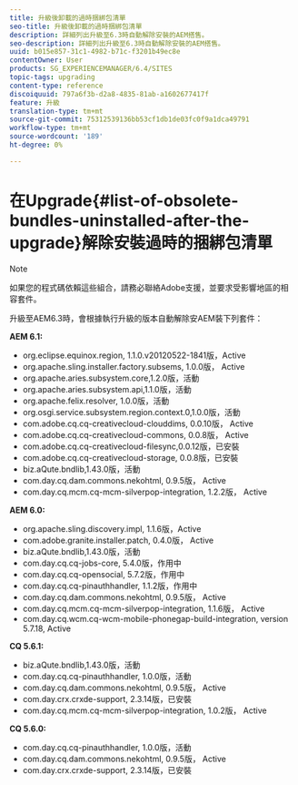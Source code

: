```yaml
---
title: 升級後卸載的過時捆綁包清單
seo-title: 升級後卸載的過時捆綁包清單
description: 詳細列出升級至6.3時自動解除安裝的AEM搭售。
seo-description: 詳細列出升級至6.3時自動解除安裝的AEM搭售。
uuid: b015e857-31c1-4982-b71c-f3201b49ec8e
contentOwner: User
products: SG_EXPERIENCEMANAGER/6.4/SITES
topic-tags: upgrading
content-type: reference
discoiquuid: 797a6f3b-d2a8-4835-81ab-a1602677417f
feature: 升級
translation-type: tm+mt
source-git-commit: 75312539136bb53cf1db1de03fc0f9a1dca49791
workflow-type: tm+mt
source-wordcount: '189'
ht-degree: 0%

---
```



# 在Upgrade{#list-of-obsolete-bundles-uninstalled-after-the-upgrade}解除安裝過時的捆綁包清單

>[!NOTE]
>
>如果您的程式碼依賴這些組合，請務必聯絡Adobe支援，並要求受影響地區的相容套件。

升級至AEM6.3時，會根據執行升級的版本自動解除安AEM裝下列套件：

**AEM 6.1:**

* org.eclipse.equinox.region, 1.1.0.v20120522-1841版，Active
* org.apache.sling.installer.factory.subsems, 1.0.0版， Active
* org.apache.aries.subsystem.core,1.2.0版，活動
* org.apache.aries.subsystem.api,1.1.0版，活動
* org.apache.felix.resolver, 1.0.0版，活動
* org.osgi.service.subsystem.region.context.0,1.0.0版，活動
* com.adobe.cq.cq-creativecloud-clouddims, 0.0.10版， Active
* com.adobe.cq.cq-creativecloud-commons, 0.0.8版， Active
* com.adobe.cq.cq-creativecloud-filesync,0.0.12版，已安裝
* com.adobe.cq.cq-creativecloud-storage, 0.0.8版，已安裝
* biz.aQute.bndlib,1.43.0版，活動
* com.day.cq.dam.commons.nekohtml, 0.9.5版， Active
* com.day.cq.mcm.cq-mcm-silverpop-integration, 1.2.2版， Active

**AEM 6.0:**

* org.apache.sling.discovery.impl, 1.1.6版，Active
* com.adobe.granite.installer.patch, 0.4.0版， Active
* biz.aQute.bndlib,1.43.0版，活動
* com.day.cq.cq-jobs-core, 5.4.0版，作用中
* com.day.cq.cq-opensocial, 5.7.2版，作用中
* com.day.cq.cq-pinauthhandler, 1.1.2版，作用中
* com.day.cq.dam.commons.nekohtml, 0.9.5版， Active
* com.day.cq.mcm.cq-mcm-silverpop-integration, 1.1.6版， Active
* com.day.cq.wcm.cq-wcm-mobile-phonegap-build-integration, version 5.7.18, Active

**CQ 5.6.1:**

* biz.aQute.bndlib,1.43.0版，活動
* com.day.cq.cq-pinauthhandler, 1.0.0版，活動
* com.day.cq.dam.commons.nekohtml, 0.9.5版， Active
* com.day.crx.crxde-support, 2.3.14版，已安裝
* com.day.cq.mcm.cq-mcm-silverpop-integration, 1.0.2版， Active

**CQ 5.6.0:**

* com.day.cq.cq-pinauthhandler, 1.0.0版，活動
* com.day.cq.dam.commons.nekohtml, 0.9.5版， Active
* com.day.crx.crxde-support, 2.3.14版，已安裝

